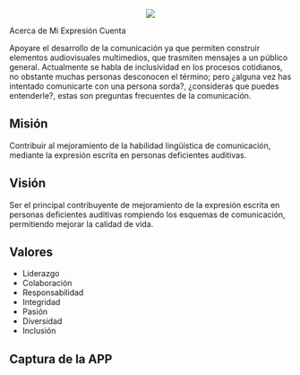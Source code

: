 <p align="center"><img src="https://laravel.com/assets/img/components/logo-laravel.svg"></p
  
## Acerca de Mi Expresión Cuenta

Apoyare el desarrollo de la comunicación ya que permiten construir elementos audiovisuales multimedios, que trasmiten mensajes a un público general. Actualmente se habla de inclusividad en los procesos cotidianos, no obstante muchas personas desconocen el término; pero ¿alguna vez has intentado comunicarte con una persona sorda?, ¿consideras que puedes entenderle?, estas son preguntas frecuentes de la comunicación.

## Misión 

Contribuir al mejoramiento de la habilidad lingüística de comunicación, mediante la expresión escrita en personas deficientes auditivas.

## Visión

Ser el principal contribuyente de mejoramiento de la expresión escrita en personas deficientes auditivas rompiendo los esquemas de comunicación, permitiendo mejorar la calidad de vida.

## Valores
* Liderazgo
* Colaboración
* Responsabilidad 
* Integridad
* Pasión
* Diversidad
* Inclusión


## Captura de la APP
